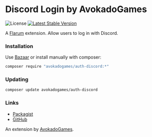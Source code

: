 # Discord Login by AvokadoGames

![License](https://img.shields.io/badge/license-MIT-blue.svg) [![Latest Stable Version](https://img.shields.io/packagist/v/fof/auth-discord.svg)](https://packagist.org/packages/avokadogames/auth-discord)

A [Flarum](http://flarum.org) extension. Allow users to log in with Discord.

### Installation

Use [Bazaar](https://discuss.flarum.org/d/5151-flagrow-bazaar-the-extension-marketplace) or install manually with composer:

```sh
composer require "avokadogames/auth-discord:*"
```

### Updating

```sh
composer update avokadogames/auth-discord
```

### Links

- [Packagist](https://packagist.org/packages/avokadogames/auth-discord)
- [GitHub](https://github.com/AvokadoGames/auth-discord)

An extension by [AvokadoGames](https://github.com/AvokadoGames).
